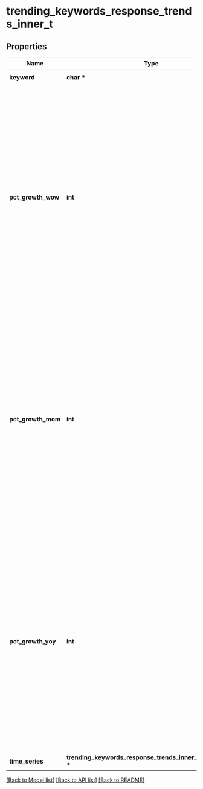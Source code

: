 # trending_keywords_response_trends_inner_t

## Properties
Name | Type | Description | Notes
------------ | ------------- | ------------- | -------------
**keyword** | **char \*** | The keyword that is trending. | [optional] 
**pct_growth_wow** | **int** | The week-over-week percent change in search volume for this keyword.&lt;br /&gt; For example, a value of \&quot;50\&quot; would represent a 50% increase in searches in the last seven days compared to the week prior.&lt;br /&gt; **Note**: growth rates are rounded, with a maximum of +/- 10000% change.  A value of 10001 indicates that this keyword experienced &gt; 10000% week-over-week growth. | [optional] 
**pct_growth_mom** | **int** | The month-over-month percent change in search volume for this keyword.&lt;br /&gt; For example, a value of \&quot;400\&quot; would represent a 400% increase in searches in the last 30 days compared to the month prior.&lt;br /&gt; **Note**: growth rates are rounded, with a maximum of +/- 10000% change.  A value of 10001 indicates that this keyword experienced &gt; 10000% month-over-month growth. | [optional] 
**pct_growth_yoy** | **int** | The year-over-year percent change in search volume for this keyword.&lt;br /&gt; For example, a value of \&quot;-5\&quot; would represent a 5% decrease in searches in the last 365 days compared to the month prior.&lt;br /&gt; **Note**: growth rates are rounded, with a maximum of +/- 10000% change.  A value of 10001 indicates that this keyword experienced &gt; 10000% year-over-year growth. | [optional] 
**time_series** | **trending_keywords_response_trends_inner_time_series_t \*** |  | [optional] 

[[Back to Model list]](../README.md#documentation-for-models) [[Back to API list]](../README.md#documentation-for-api-endpoints) [[Back to README]](../README.md)



